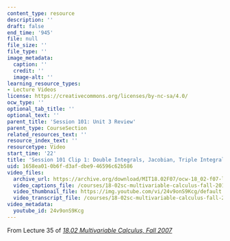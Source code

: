 ```yaml
---
content_type: resource
description: ''
draft: false
end_time: '945'
file: null
file_size: ''
file_type: ''
image_metadata:
  caption: ''
  credit: ''
  image-alt: ''
learning_resource_types:
- Lecture Videos
license: https://creativecommons.org/licenses/by-nc-sa/4.0/
ocw_type: ''
optional_tab_title: ''
optional_text: ''
parent_title: 'Session 101: Unit 3 Review'
parent_type: CourseSection
related_resources_text: ''
resource_index_text: ''
resourcetype: Video
start_time: '22'
title: 'Session 101 Clip 1: Double Integrals, Jacobian, Triple Integrals'
uid: 1658ea01-0b6f-d3af-dbe9-46596c62b586
video_files:
  archive_url: https://archive.org/download/MIT18.02F07/ocw-18_02-f07-lec35_300k.mp4
  video_captions_file: /courses/18-02sc-multivariable-calculus-fall-2010/24v9onS9Kcg_captions.vtt
  video_thumbnail_file: https://img.youtube.com/vi/24v9onS9Kcg/default.jpg
  video_transcript_file: /courses/18-02sc-multivariable-calculus-fall-2010/24v9onS9Kcg_transcript.pdf
video_metadata:
  youtube_id: 24v9onS9Kcg
---
```

From Lecture 35 of [_18.02 Multivariable Calculus, Fall 2007_](/courses/18-02-multivariable-calculus-fall-2007/video_galleries/video-lectures)
